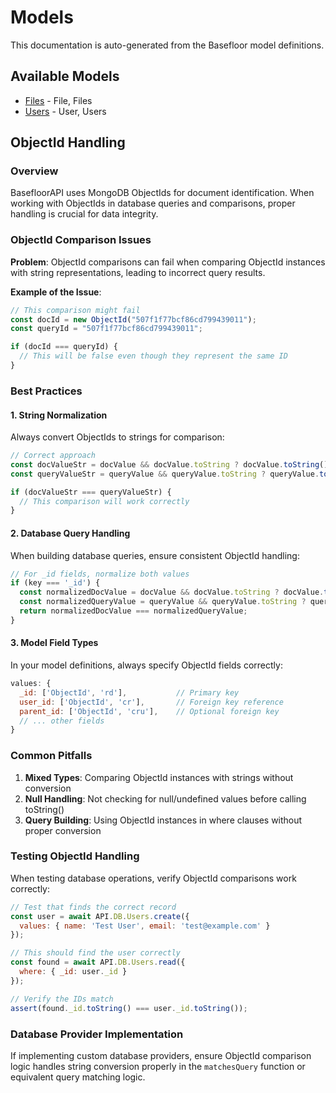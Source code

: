 # Models

This documentation is auto-generated from the Basefloor model definitions.

## Available Models

- [Files](./files.md) - File, Files
- [Users](./users.md) - User, Users

## ObjectId Handling

### Overview

BasefloorAPI uses MongoDB ObjectIds for document identification. When working with ObjectIds in database queries and comparisons, proper handling is crucial for data integrity.

### ObjectId Comparison Issues

**Problem**: ObjectId comparisons can fail when comparing ObjectId instances with string representations, leading to incorrect query results.

**Example of the Issue**:
```javascript
// This comparison might fail
const docId = new ObjectId("507f1f77bcf86cd799439011");
const queryId = "507f1f77bcf86cd799439011";

if (docId === queryId) {
  // This will be false even though they represent the same ID
}
```

### Best Practices

#### 1. String Normalization
Always convert ObjectIds to strings for comparison:

```javascript
// Correct approach
const docValueStr = docValue && docValue.toString ? docValue.toString() : docValue;
const queryValueStr = queryValue && queryValue.toString ? queryValue.toString() : queryValue;

if (docValueStr === queryValueStr) {
  // This comparison will work correctly
}
```

#### 2. Database Query Handling
When building database queries, ensure consistent ObjectId handling:

```javascript
// For _id fields, normalize both values
if (key === '_id') {
  const normalizedDocValue = docValue && docValue.toString ? docValue.toString() : docValue;
  const normalizedQueryValue = queryValue && queryValue.toString ? queryValue.toString() : queryValue;
  return normalizedDocValue === normalizedQueryValue;
}
```

#### 3. Model Field Types
In your model definitions, always specify ObjectId fields correctly:

```javascript
values: {
  _id: ['ObjectId', 'rd'],           // Primary key
  user_id: ['ObjectId', 'cr'],       // Foreign key reference
  parent_id: ['ObjectId', 'cru'],    // Optional foreign key
  // ... other fields
}
```

### Common Pitfalls

1. **Mixed Types**: Comparing ObjectId instances with strings without conversion
2. **Null Handling**: Not checking for null/undefined values before calling toString()
3. **Query Building**: Using ObjectId instances in where clauses without proper conversion

### Testing ObjectId Handling

When testing database operations, verify ObjectId comparisons work correctly:

```javascript
// Test that finds the correct record
const user = await API.DB.Users.create({ 
  values: { name: 'Test User', email: 'test@example.com' } 
});

// This should find the user correctly
const found = await API.DB.Users.read({ 
  where: { _id: user._id } 
});

// Verify the IDs match
assert(found._id.toString() === user._id.toString());
```

### Database Provider Implementation

If implementing custom database providers, ensure ObjectId comparison logic handles string conversion properly in the `matchesQuery` function or equivalent query matching logic.
